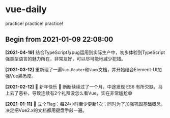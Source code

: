 # vue-daily
practice! practice! practice!


Begin from 2021-01-09 22:08:00
---
**[2021-04-19]** 结合TypeScript与pug运用到实际生产中，初步体验到TypeScript强类型语言的魅力所在，非常友好，可以尽可能地减少犯错。

**[2021-03-12]** 重新理了一遍`Vue-Router`和`Vuex`文档，并开始结合Element-UI加强Vue熟悉度。

**[2021-02-12]** 🎉 新年快乐 🧨  断断续续过了一个月，中途发现 ES6 有所欠缺，马上去了恶补，导致连续有2个礼拜没怎么看Vue，实在非常尴尬😅

**[2021-01-11]** 💪 立个Flag：每24小时至少更新1次；同时为了加强巩固基础概念，决定把Vue2.x的文档都用键盘手敲一遍。

